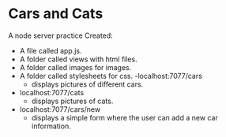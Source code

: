 # Cars and Cats

A node server practice
Created:
- A file called app.js.
- A folder called views with html files.
- A folder called images for images.
- A folder called stylesheets for css.
-localhost:7077/cars
	- displays pictures of different cars.
- localhost:7077/cats 
	- displays pictures of cats.
- localhost:7077/cars/new
	- displays a simple form where the user can add a new car information.